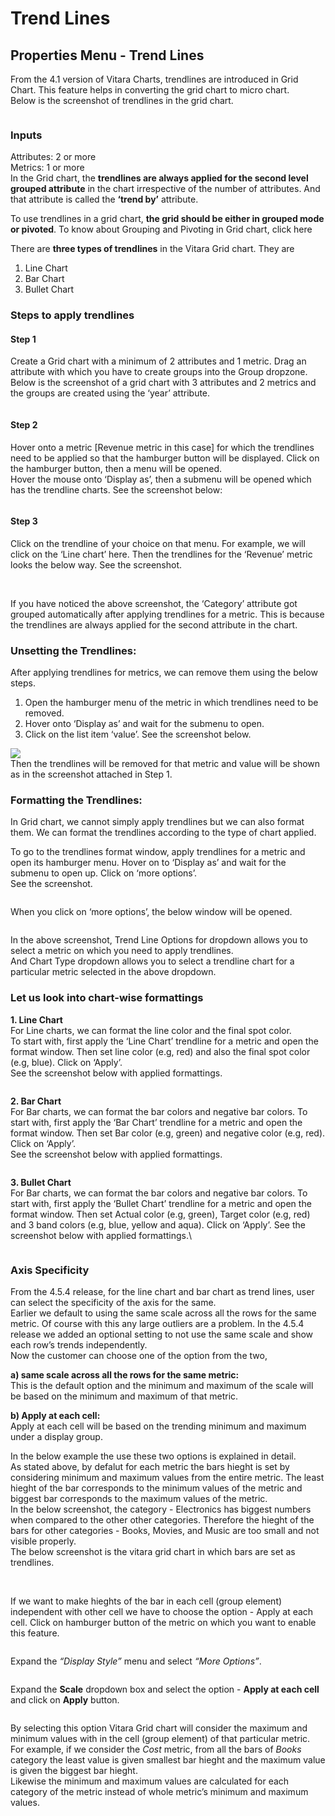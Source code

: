 # Trend Lines

## Properties Menu - Trend Lines <a href="#properties-menu---trend-lines" id="properties-menu---trend-lines"></a>

From the 4.1 version of Vitara Charts, trendlines are introduced in Grid Chart. This feature helps in converting the grid chart to micro chart.\
Below is the screenshot of trendlines in the grid chart.

<figure><img src="../.gitbook/assets/trendlinesSample.png" alt=""><figcaption></figcaption></figure>

### Inputs <a href="#inputs" id="inputs"></a>

Attributes: 2 or more\
Metrics: 1 or more\
In the Grid chart, the **trendlines are always applied for the second level grouped attribute** in the chart irrespective of the number of attributes. And that attribute is called the **‘trend by’** attribute.

To use trendlines in a grid chart, **the grid should be either in grouped mode or pivoted**. To know about Grouping and Pivoting in Grid chart, click here

There are **three types of trendlines** in the Vitara Grid chart. They are

1. Line Chart
2. Bar Chart
3. Bullet Chart

### Steps to apply trendlines <a href="#steps-to-apply-trendlines" id="steps-to-apply-trendlines"></a>

#### **Step 1**

Create a Grid chart with a minimum of 2 attributes and 1 metric. Drag an attribute with which you have to create groups into the Group dropzone.\
Below is the screenshot of a grid chart with 3 attributes and 2 metrics and the groups are created using the ‘year’ attribute.

<figure><img src="../.gitbook/assets/trendlines1.png" alt=""><figcaption></figcaption></figure>

#### **Step 2**

Hover onto a metric \[Revenue metric in this case] for which the trendlines need to be applied so that the hamburger button will be displayed. Click on the hamburger button, then a menu will be opened.\
Hover the mouse onto ‘Display as’, then a submenu will be opened which has the trendline charts. See the screenshot below:

<figure><img src="../.gitbook/assets/trendlines2.png" alt=""><figcaption></figcaption></figure>

#### **Step 3**

Click on the trendline of your choice on that menu. For example, we will click on the ‘Line chart’ here. Then the trendlines for the ‘Revenue’ metric looks the below way. See the screenshot.

<figure><img src="../.gitbook/assets/trendlines3.png" alt=""><figcaption></figcaption></figure>

\
If you have noticed the above screenshot, the ‘Category’ attribute got grouped automatically after applying trendlines for a metric. This is because the trendlines are always applied for the second attribute in the chart.

### Unsetting the Trendlines: <a href="#unset-trendlines" id="unset-trendlines"></a>

After applying trendlines for metrics, we can remove them using the below steps.

1. Open the hamburger menu of the metric in which trendlines need to be removed.
2. Hover onto ‘Display as’ and wait for the submenu to open.
3. Click on the list item ‘value’. See the screenshot below.

![](<../.gitbook/assets/image (1).png>)\
Then the trendlines will be removed for that metric and value will be shown as in the screenshot attached in Step 1.

### Formatting the Trendlines: <a href="#format-trendlines" id="format-trendlines"></a>

In Grid chart, we cannot simply apply trendlines but we can also format them. We can format the trendlines according to the type of chart applied.

To go to the trendlines format window, apply trendlines for a metric and open its hamburger menu. Hover on to ‘Display as’ and wait for the submenu to open up. Click on ‘more options’.\
See the screenshot.

<figure><img src="../.gitbook/assets/trendlines5.png" alt=""><figcaption></figcaption></figure>

When you click on ‘more options’, the below window will be opened.

<figure><img src="../.gitbook/assets/trendlines6.png" alt=""><figcaption></figcaption></figure>

In the above screenshot, Trend Line Options for dropdown allows you to select a metric on which you need to apply trendlines.\
And Chart Type dropdown allows you to select a trendline chart for a particular metric selected in the above dropdown.

### **Let us look into chart-wise formattings**

**1. Line Chart**\
For Line charts, we can format the line color and the final spot color.\
To start with, first apply the ‘Line Chart’ trendline for a metric and open the format window. Then set line color (e.g, red) and also the final spot color (e.g, blue). Click on ‘Apply’.\
See the screenshot below with applied formattings.

<figure><img src="../.gitbook/assets/trendlines7.png" alt=""><figcaption></figcaption></figure>

**2. Bar Chart**\
For Bar charts, we can format the bar colors and negative bar colors. To start with, first apply the ‘Bar Chart’ trendline for a metric and open the format window. Then set Bar color (e.g, green) and negative color (e.g, red). Click on ‘Apply’.\
See the screenshot below with applied formattings.

<figure><img src="../.gitbook/assets/trendlines8.png" alt=""><figcaption></figcaption></figure>

**3. Bullet Chart**\
For Bar charts, we can format the bar colors and negative bar colors. To start with, first apply the ‘Bullet Chart’ trendline for a metric and open the format window. Then set Actual color (e.g, green), Target color (e.g, red) and 3 band colors (e.g, blue, yellow and aqua). Click on ‘Apply’. See the screenshot below with applied formattings.\


<figure><img src="../.gitbook/assets/trendlines9.png" alt=""><figcaption></figcaption></figure>

### **Axis Specificity**

From the 4.5.4 release, for the line chart and bar chart as trend lines, user can select the specificity of the axis for the same.\
Earlier we default to using the same scale across all the rows for the same metric. Of course with this any large outliers are a problem. In the 4.5.4 release we added an optional setting to not use the same scale and show each row’s trends independently.\
Now the customer can choose one of the option from the two,

**a) same scale across all the rows for the same metric:**\
This is the default option and the minimum and maximum of the scale will be based on the minimum and maximum of that metric.

**b) Apply at each cell:**\
Apply at each cell will be based on the trending minimum and maximum under a display group.

In the below example the use these two options is explained in detail.\
As stated above, by defalut for each metric the bars hieght is set by considering minimum and maximum values from the entire metric. The least hieght of the bar corresponds to the minimum values of the metric and biggest bar corresponds to the maximum values of the metric.\
In the below screenshot, the category - Electronics has biggest numbers when compared to the other other categories. Therefore the hieght of the bars for other categories - Books, Movies, and Music are too small and not visible properly.\
The below screenshot is the vitara grid chart in which bars are set as trendlines.

<figure><img src="../.gitbook/assets/axisSpecificity_1.png" alt=""><figcaption></figcaption></figure>

\
If we want to make hieghts of the bar in each cell (group element) independent with other cell we have to choose the option - Apply at each cell. Click on hamburger button of the metric on which you want to enable this feature.

<figure><img src="../.gitbook/assets/axisSpecificity_2.png" alt=""><figcaption></figcaption></figure>

Expand the _“Display Style”_ menu and select _“More Options”_.

<figure><img src="../.gitbook/assets/axisSpecificity_3.png" alt=""><figcaption></figcaption></figure>

Expand the **Scale** dropdown box and select the option - **Apply at each cell** and click on **Apply** button.

<figure><img src="../.gitbook/assets/axisSpecificity_4.png" alt=""><figcaption></figcaption></figure>

By selecting this option Vitara Grid chart will consider the maximum and minimum values with in the cell (group element) of that particular metric.\
For example, if we consider the _Cost_ metric, from all the bars of _Books_ category the least value is given smallest bar hieght and the maximum value is given the biggest bar hieght.\
Likewise the minimum and maximum values are calculated for each category of the metric instead of whole metric’s minimum and maximum values.

<figure><img src="../.gitbook/assets/axisSpecificity_5.png" alt=""><figcaption></figcaption></figure>
